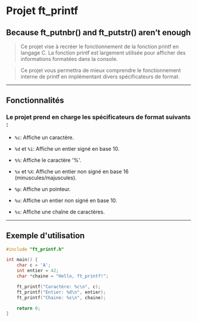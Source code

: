 # Projet ft_printf

## Because ft_putnbr() and ft_putstr() aren’t enough


>Ce projet vise à recréer le fonctionnement de la fonction printf en langage C. La fonction printf est largement utilisée pour afficher des informations formatées dans la console.

>Ce projet vous permettra de mieux comprendre le fonctionnement interne de printf en implémentant divers spécificateurs de format.

---

## Fonctionnalités


### Le projet prend en charge les spécificateurs de format suivants :

* `%c`: Affiche un caractère.

* `%d` et `%i`: Affiche un entier signé en base 10.

* `%%`: Affiche le caractère '%'.

* `%x` et `%X`: Affiche un entier non signé en base 16 (minuscules/majuscules).

* `%p`: Affiche un pointeur.

* `%u`: Affiche un entier non signé en base 10.

* `%s`: Affiche une chaîne de caractères.

---

## Exemple d'utilisation

```c
#include "ft_printf.h"

int main() {
    char c = 'A';
    int entier = 42;
    char *chaine = "Hello, ft_printf!";

    ft_printf("Caractère: %c\n", c);
    ft_printf("Entier: %d\n", entier);
    ft_printf("Chaine: %s\n", chaine);

    return 0;
}
```
